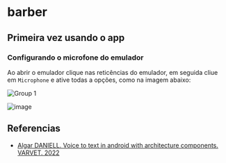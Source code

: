 # barber

## Primeira vez usando o app

### Configurando o microfone do emulador
Ao abrir o emulador clique nas reticências do emulador, em seguida cliue em `Microphone` e ative todas a opções, como na imagem abaixo:


![Group 1](https://user-images.githubusercontent.com/13178261/202934386-bd727c0a-5901-4eae-83a4-7c5810b252d8.png)


![image](https://user-images.githubusercontent.com/13178261/202934505-816bd29e-52fd-4080-af36-fb02faaf5302.png)



## Referencias

- [Algar DANIELL. Voice to text in android with architecture components. VARVET. 2022](https://www.varvet.com/blog/voice-to-text-arch-android/)
